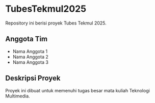 # TubesTekmul2025

   Repository ini berisi proyek Tubes Tekmul 2025.

   ## Anggota Tim
   - Nama Anggota 1
   - Nama Anggota 2
   - Nama Anggota 3

   ## Deskripsi Proyek
   Proyek ini dibuat untuk memenuhi tugas besar mata kuliah Teknologi Multimedia.

   